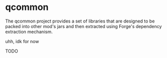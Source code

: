 # qcommon

The qcommon project provides a set of libraries that are designed to be packed into other mod's jars and then extracted using Forge's dependency extraction mechanism.

uhh, idk for now

TODO
